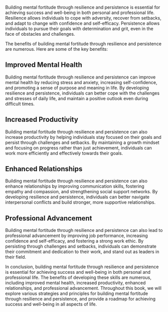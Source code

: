 
Building mental fortitude through resilience and persistence is essential for achieving success and well-being in both personal and professional life. Resilience allows individuals to cope with adversity, recover from setbacks, and adapt to change with confidence and self-efficacy. Persistence allows individuals to pursue their goals with determination and grit, even in the face of obstacles and challenges.

The benefits of building mental fortitude through resilience and persistence are numerous. Here are some of the key benefits:

Improved Mental Health
----------------------

Building mental fortitude through resilience and persistence can improve mental health by reducing stress and anxiety, increasing self-confidence, and promoting a sense of purpose and meaning in life. By developing resilience and persistence, individuals can better cope with the challenges and stresses of daily life, and maintain a positive outlook even during difficult times.

Increased Productivity
----------------------

Building mental fortitude through resilience and persistence can also increase productivity by helping individuals stay focused on their goals and persist through challenges and setbacks. By maintaining a growth mindset and focusing on progress rather than just achievement, individuals can work more efficiently and effectively towards their goals.

Enhanced Relationships
----------------------

Building mental fortitude through resilience and persistence can also enhance relationships by improving communication skills, fostering empathy and compassion, and strengthening social support networks. By developing resilience and persistence, individuals can better navigate interpersonal conflicts and build stronger, more supportive relationships.

Professional Advancement
------------------------

Building mental fortitude through resilience and persistence can also lead to professional advancement by improving job performance, increasing confidence and self-efficacy, and fostering a strong work ethic. By persisting through challenges and setbacks, individuals can demonstrate their commitment and dedication to their work, and stand out as leaders in their field.

In conclusion, building mental fortitude through resilience and persistence is essential for achieving success and well-being in both personal and professional life. The benefits of developing these skills are numerous, including improved mental health, increased productivity, enhanced relationships, and professional advancement. Throughout this book, we will explore various strategies and principles for building mental fortitude through resilience and persistence, and provide a roadmap for achieving success and well-being in all aspects of life.
